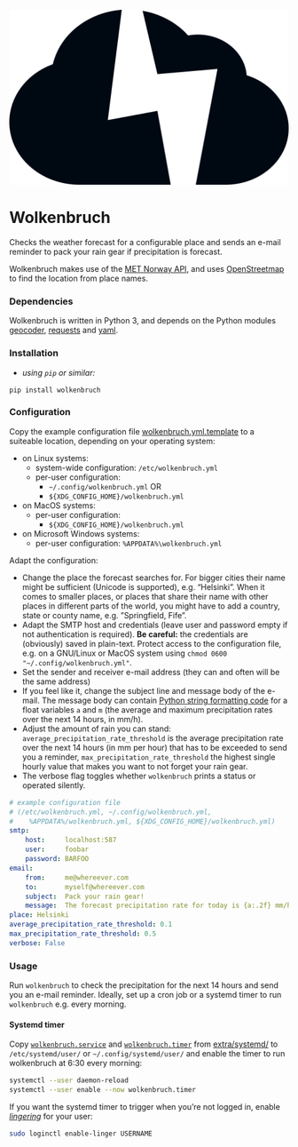 ![rain cloud](extra/img/wolkenbruch_256x160.svg)

# Wolkenbruch

Checks the weather forecast for a configurable place and sends an e-mail
reminder to pack your rain gear if precipitation is forecast.

Wolkenbruch makes use of the [MET Norway API](https://api.met.no/), and uses
[OpenStreetmap](https://osm.org/) to find the location from place names.

### Dependencies

Wolkenbruch is written in Python 3, and depends on the Python modules
[geocoder](https://geocoder.readthedocs.io/),
[requests](https://2.python-requests.org/) and [yaml](https://pyyaml.org/).

### Installation

- *using `pip` or similar:*

```shell
pip install wolkenbruch
```

### Configuration

Copy the example configuration file
[wolkenbruch.yml.template](https://raw.githubusercontent.com/christophfink/wolkenbruch/main/src/wolkenbruch/wolkenbruch.yml.template)
to a suiteable location, depending on your operating system:

- on Linux systems:
    - system-wide configuration: `/etc/wolkenbruch.yml`
    - per-user configuration: 
        - `~/.config/wolkenbruch.yml` OR
        - `${XDG_CONFIG_HOME}/wolkenbruch.yml`
- on MacOS systems:
    - per-user configuration:
        - `${XDG_CONFIG_HOME}/wolkenbruch.yml`
- on Microsoft Windows systems:
    - per-user configuration:
        `%APPDATA%\wolkenbruch.yml`

Adapt the configuration:

- Change the place the forecast searches for. For bigger cities their name might
  be sufficient (Unicode is supported), e.g. “Helsinki”. When it comes to
  smaller places, or places that share their name with other places in different
  parts of the world, you might have to add a country, state or county name,
  e.g. ”Springfield, Fife”.
- Adapt the SMTP host and credentials (leave user and password empty if not
  authentication is required). **Be careful:** the credentials are (obviously)
  saved in plain-text. Protect access to the configuration file, e.g. on a
  GNU/Linux or MacOS system using `chmod 0600 "~/.config/wolkenbruch.yml"`.
- Set the sender and receiver e-mail address (they can and often will be the
  same address)
- If you feel like it, change the subject line and message body of the e-mail.
  The message body can contain [Python string formatting
  code](https://docs.python.org/3/library/string.html#formatstrings) for a float
  variables `a` and `m` (the average and maximum precipitation rates over the
  next 14 hours, in mm/h).
- Adjust the amount of rain you can stand:
  `average_precipitation_rate_threshold` is the average precipitation rate over
  the next 14 hours (in mm per hour) that has to be exceeded to send you a
  reminder, `max_precipitation_rate_threshold` the highest single hourly value
  that makes you want to not forget your rain gear.
- The verbose flag toggles whether `wolkenbruch` prints a status or operated
  silently.

```yaml
# example configuration file
# (/etc/wolkenbruch.yml, ~/.config/wolkenbruch.yml,
#    %APPDATA%/wolkenbruch.yml, ${XDG_CONFIG_HOME}/wolkenbruch.yml)
smtp:
    host:     localhost:587
    user:     foobar
    password: BARFOO
email:
    from:     me@whereever.com
    to:       myself@whereever.com
    subject:  Pack your rain gear!
    message:  The forecast precipitation rate for today is {a:.2f} mm/h, maximum {m:2f} mm/h.
place: Helsinki
average_precipitation_rate_threshold: 0.1
max_precipitation_rate_threshold: 0.5
verbose: False
```

### Usage

Run `wolkenbruch` to check the precipitation for the next 14 hours and send you
an e-mail reminder. Ideally, set up a cron job or a systemd timer to run
`wolkenbruch` e.g. every morning.


#### Systemd timer

Copy
[`wolkenbruch.service`](https://raw.githubusercontent.com/christophfink/wolkenbruch/main/extra/systemd/wolkenbruch.service)
and
[`wolkenbruch.timer`](https://raw.githubusercontent.com/christophfink/wolkenbruch/main/extra/systemd/wolkenbruch.timer)
from
[extra/systemd/](https://github.com/christophfink/wolkenbruch/tree/main/extra/systemd)
to `/etc/systemd/user/` or `~/.config/systemd/user/` and enable the timer to run
wolkenbruch at 6:30 every morning:

```sh
systemctl --user daemon-reload
systemctl --user enable --now wolkenbruch.timer 
```

If you want the systemd timer to trigger when you’re not logged in, enable
[_lingering_](https://wiki.archlinux.org/index.php/Systemd/User#Automatic_start-up_of_systemd_user_instances)
for your user:

```sh
sudo loginctl enable-linger USERNAME
```
